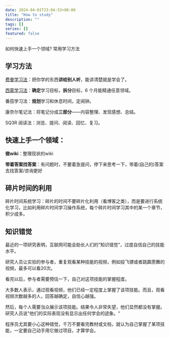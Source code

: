 ```yaml
---
date: 2024-04-01T23:04:53+08:00
title: "How to study"
description: ""
tags: []
series: []
featured: false
---
```

如何快速上手一个领域? 常用学习方法

<!--more-->

## 学习方法
[费曼学习法](https://wiki.mbalib.com/zh-tw/%E8%B4%B9%E6%9B%BC%E5%AD%A6%E4%B9%A0%E6%B3%95)：把你学的东西**讲给别人听**，能讲清楚就是学会了。

[西蒙学习法](https://zhuanlan.zhihu.com/p/99450064)：**确定**学习目标，**拆分**目标，6 个月能精通任意领域。

番茄学习法：**规划**学习和休息时间，定闹钟。

康奈尔笔记法：将笔记分成**三部分**——内容整理、发现感想、总结。

SQ3R 阅读法：浏览、提问、阅读、回忆、复习。

## 快速上手一个领域：
**做wiki**：整理现状的wiki

**带着答案找答案**：有问题时，不要着急提问，停下来思考一下，带着(自己的)答案去找答案/咨询更好

## 碎片时间的利用
碎片时间系统学习：碎片的时间不要碎片化利用（看博客之类），而是要进行系统化学习，比如利用碎片时间学习操作系统，每个碎片时间学习其中的某一个章节，积少成多。

## 知识错觉
最近的一项研究表明，互联网可能会助长人们的"知识错觉"，过度自信自己的技能水平。

研究人员让实验的参与者，重复观看某种技能的视频，例如投飞镖或者跳霹雳舞的视频，最多可以看20次。

看完以后，参与者需要预估一下，自己对这项技能的掌握程度。

大多数人表示，通过观看视频，他们已经一定程度上掌握了该项技能。而且，观看视频次数越多的人，回答越确定，自信心越强。

然后，每个人需要当众展示该项技能。结果令人非常失望，他们显然都没有掌握。研究人员说"他们的实际表现没有显示出任何学会的迹象。"

程序员尤其要小心这种错觉，千万不要看完教材或文档，就认为自己掌握了某项技能，一定要自己动手用它做过项目，才算学会。